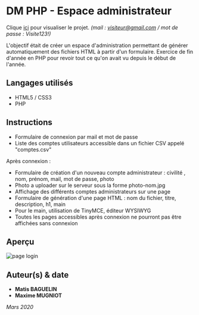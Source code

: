 # DM PHP - Espace administrateur

Clique [ici](http://espace-admin.matisbaguelin.fr/login.php) pour visualiser le projet. *(mail : visiteur@gmail.com / mot de passe : Visite123!)*

L'objectif était de créer un espace d'administration permettant de générer automatiquement des fichiers HTML à partir d'un formulaire.
Exercice de fin d'année en PHP pour revoir tout ce qu'on avait vu depuis le début de l'année.


## Langages utilisés 

* HTML5 / CSS3
* PHP


## Instructions

* Formulaire de connexion par mail et mot de passe
* Liste des comptes utilisateurs accessible dans un fichier CSV appelé "comptes.csv" 

Après connexion :
* Formulaire de création d'un nouveau compte administrateur : civilité , nom, prénom, mail, mot de passe, photo
* Photo a uploader sur le serveur sous la forme photo-nom.jpg
* Affichage des différents comptes administrateurs sur une page
* Formulaire de génération d'une page HTML : nom du fichier, titre, description, h1, main
* Pour le main, utilisation de TinyMCE, éditeur WYSIWYG
* Toutes les pages accessibles après connexion ne pourront pas être affichées sans connexion


## Aperçu

![page login](http://matisbaguelin.fr/images/projets/espace-administrateur.png "Page de login")


## Auteur(s) & date

* **Matis BAGUELIN**
* **Maxime MUGNIOT**

*Mars 2020*
